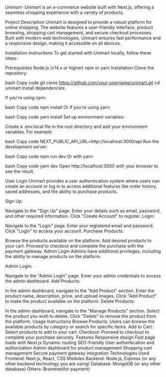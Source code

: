 Unimart-
Unimart is an e-commerce website built with Next.js, offering a seamless shopping experience with a variety of products.

Project Description
Unimart is designed to provide a robust platform for online shopping. The website features a user-friendly interface, product browsing, shopping cart management, and secure checkout processes. Built with modern web technologies, Unimart ensures fast performance and a responsive design, making it accessible on all devices.

Installation Instructions
To get started with Unimart locally, follow these steps:

Prerequisites
Node.js (v14.x or higher)
npm or yarn
Installation
Clone the repository:

bash
Copy code
git clone https://github.com/your-username/unimart.git
cd unimart
Install dependencies:

If you're using npm:

bash
Copy code
npm install
Or if you're using yarn:

bash
Copy code
yarn install
Set up environment variables:

Create a .env.local file in the root directory and add your environment variables. For example:

bash
Copy code
NEXT_PUBLIC_API_URL=http://localhost:3000/api
Run the development server:

bash
Copy code
npm run dev
Or with yarn:

bash
Copy code
yarn dev
Open http://localhost:3000 with your browser to see the result.

User Login
Unimart provides a user authentication system where users can create an account or log in to access additional features like order history, saved addresses, and the ability to purchase products.

Sign Up:

Navigate to the "Sign Up" page.
Enter your details such as email, password, and other required information.
Click "Create Account" to register.
Login:

Navigate to the "Login" page.
Enter your registered email and password.
Click "Login" to access your account.
Purchase Products:

Browse the products available on the platform.
Add desired products to your cart.
Proceed to checkout and complete the purchase with the payment gateway.
Admin Login
Admins have additional privileges, including the ability to manage products on the platform.

Admin Login:

Navigate to the "Admin Login" page.
Enter your admin credentials to access the admin dashboard.
Add Products:

In the admin dashboard, navigate to the "Add Product" section.
Enter the product name, description, price, and upload images.
Click "Add Product" to make the product available on the platform.
Delete Products:

In the admin dashboard, navigate to the "Manage Products" section.
Select the product you wish to delete.
Click "Delete" to remove the product from the platform.
Usage Instructions
Browse Products: Users can browse the available products by category or search for specific items.
Add to Cart: Select products to add to your cart.
Checkout: Proceed to checkout to complete your purchase securely.
Features
Responsive design
Fast page loads with Next.js
Dynamic routing
SEO-friendly
User authentication and authorization
Admin dashboard for product management
Shopping cart management
Secure payment gateway integration
Technologies Used
Frontend: Next.js, React, CSS Modules
Backend: Node.js, Express (or any other backend technology you are using)
Database: MongoDB (or any other database)
Others: Braintree(for payment)